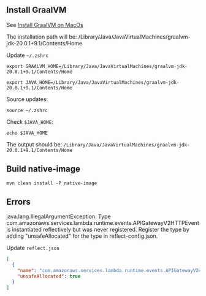 ## Install GraalVM

See [Install GraalVM on MacOs](https://www.graalvm.org/latest/docs/getting-started/macos/)

The installation path will be:
/Library/Java/JavaVirtualMachines/graalvm-jdk-20.0.1+9.1/Contents/Home

Update `~/.zshrc`

```shell
export GRAALVM_HOME=/Library/Java/JavaVirtualMachines/graalvm-jdk-20.0.1+9.1/Contents/Home

export JAVA_HOME=/Library/Java/JavaVirtualMachines/graalvm-jdk-20.0.1+9.1/Contents/Home
```

Source updates:
```shell
source ~/.zshrc
```

Check `$JAVA_HOME`:
```shell
echo $JAVA_HOME
```

The output should be:
`/Library/Java/JavaVirtualMachines/graalvm-jdk-20.0.1+9.1/Contents/Home`

## Build native-image

```shell
mvn clean install -P native-image
```

## Errors

java.lang.IllegalArgumentException: Type com.amazonaws.services.lambda.runtime.events.APIGatewayV2HTTPEvent is instantiated reflectively but was never registered. Register the type by adding "unsafeAllocated" for the type in reflect-config.json.

Update `reflect.json`

```json
[
  {
    "name": "com.amazonaws.services.lambda.runtime.events.APIGatewayV2HTTPEvent",
    "unsafeAllocated": true
  }
]
```